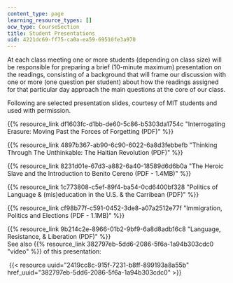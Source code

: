 ```yaml
---
content_type: page
learning_resource_types: []
ocw_type: CourseSection
title: Student Presentations
uid: 4221dc69-ff75-ca0a-ea59-69510fe3a970
---
```


At each class meeting one or more students (depending on class size) will be responsible for preparing a brief (10-minute maximum) presentation on the readings, consisting of a background that will frame our discussion with one or more (one question per student) about how the readings assigned for that particular day approach the main questions at the core of our class.

Following are selected presentation slides, courtesy of MIT students and used with permission.

{{% resource_link df1603fc-d1bb-de60-5c86-b5303da1754c "Interrogating Erasure: Moving Past the Forces of Forgetting (PDF)" %}}

{{% resource_link 4897b367-ab90-6c90-6022-6a8d3febbefb "Thinking Through The Unthinkable: The Haitian Revolution (PDF)" %}}

{{% resource_link 8231d01e-67d3-a882-6a40-18589d6d6b0a "The Heroic Slave and the Introduction to Benito Cereno (PDF - 1.4MB)" %}}

{{% resource_link 1c773808-c5ef-89f4-ba54-0cd6400bf328 "Politics of Language & (mis)education in the U.S. & the Carribean (PDF)" %}}

{{% resource_link cf98b77f-c591-0452-3de8-a07a2512e77f "Immigration, Politics and Elections (PDF - 1.1MB)" %}}

{{% resource_link 9b214c2e-8966-01b2-9bf9-6a8d8adb16c8 "Language, Resistance, & Liberation (PDF)" %}}  
See also {{% resource_link 382797eb-5dd6-2086-5f6a-1a94b303cdc0 "video" %}} of this presentation:

 {{< resource uuid="2419cc8c-915f-7231-b8ff-899193a8a55b" href_uuid="382797eb-5dd6-2086-5f6a-1a94b303cdc0" >}}